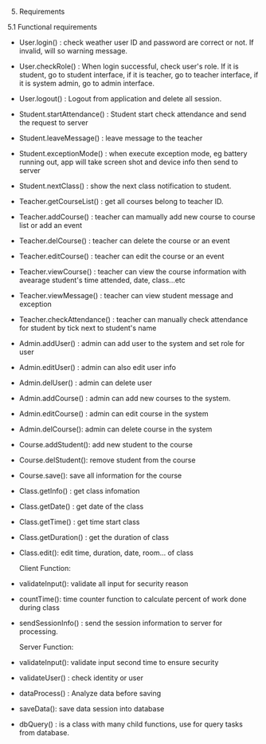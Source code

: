 5. Requirements

5.1 Functional requirements

- User.login() : check weather user ID and password are correct or not. If invalid, will so warning message.
- User.checkRole() : When login successful, check user's role. If it is student, go to student interface, if it is teacher, go to teacher interface, if it is system admin, go to admin interface.
- User.logout() : Logout from application and delete all session.

- Student.startAttendance() : Student start check attendance and send the request to server
- Student.leaveMessage() : leave message to the teacher
- Student.exceptionMode() : when execute exception mode, eg battery running out, app will take screen shot and device info                             then send to server 
- Student.nextClass() : show the next class notification to student.

- Teacher.getCourseList() : get all courses belong to teacher ID.
- Teacher.addCourse() : teacher can mamually add new course to course list or add an event
- Teacher.delCourse() : teacher can delete the course or an event
- Teacher.editCourse() : teacher can edit the course or an event
- Teacher.viewCourse() : teacher can view the course information with avearage student's time attended, date, class...etc
- Teacher.viewMessage() : teacher can view student message and exception
- Teacher.checkAttendance() : teacher can manually check attendance for student by tick next to student's name

- Admin.addUser() : admin can add user to the system and set role for user
- Admin.editUser() : admin can also edit user info
- Admin.delUser() : admin can delete user
- Admin.addCourse() : admin can add new courses to the system.
- Admin.editCourse() : admin can edit course in the system
- Admin.delCourse(): admin can delete course in the system

- Course.addStudent(): add new student to the course
- Course.delStudent(): remove student from the course
- Course.save(): save all information for the course

- Class.getInfo() : get class infomation
- Class.getDate() : get date of the class
- Class.getTime() : get time start class
- Class.getDuration() : get the duration of class
- Class.edit(): edit time, duration,  date, room... of class

  Client Function:
- validateInput(): validate all input for security reason
- countTime(): time counter function to calculate percent of work done during class
- sendSessionInfo() : send the session information to server for processing.

  Server Function:
- validateInput(): validate input second time to ensure security
- validateUser() : check identity or user
- dataProcess() : Analyze data before saving
- saveData(): save data session into database
- dbQuery() : is a class with many child functions, use for query tasks from database.



